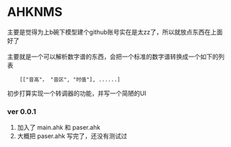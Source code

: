 # AHKNMS
主要是觉得为上b碗下模型建个github账号实在是太zz了，所以就放点东西在上面好了<br><br>
主要就是一个可以解析数字谱的东西，会把一个标准的数字谱转换成一个如下的列表<br>

```autohotkey
    [["音高"， "音区", "时值"], ......]
```

初步打算实现一个转调器的功能，并写一个简陋的UI

### ver 0.0.1

1. 加入了 main.ahk 和 paser.ahk <br>
2. 大概把 paser.ahk 写完了，还没有测试过

